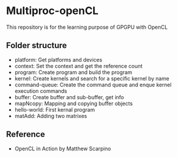 # Multiproc-openCL
This repository is for the learning purpose of GPGPU with OpenCL

## Folder structure

- platform: Get platforms and devices
- context: Set the context and get the reference count
- program: Create program and build the program
- kernel: Create kernels and search for a specific kernel by name
- command-queue: Create the command queue and enque kernel execution commands
- buffer: Create buffer and sub-buffer, get info
- mapNcopy: Mapping and copying buffer objects
- hello-world: First kernal program
- matAdd: Adding two matrixes

## Reference

- OpenCL in Action by Matthew Scarpino